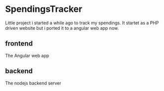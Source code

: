 # SpendingsTracker

Little project i started a while ago to track my spendings.
It startet as a PHP driven website but i ported it to a angular web app now.

## frontend
The Angular web app

## backend
The nodejs backend server 

